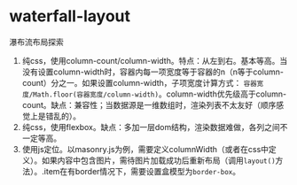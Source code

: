 # waterfall-layout
瀑布流布局探索

1. 纯css，使用column-count/column-width。特点：从左到右。基本等高。当没有设置column-width时，容器内每一项宽度等于容器的n（n等于column-count）分之一。如果设置column-width，子项宽度计算方式： `容器宽度/Math.floor(容器宽度/column-width)`。column-width优先级高于column-count。缺点：兼容性；当数据源是一维数组时，渲染列表不太友好（顺序感觉上是错乱的）。
2. 纯css，使用flexbox。缺点：多加一层dom结构，渲染数据难做，各列之间不一定等高。
3. 使用js定位。以masonry.js为例，需要定义columnWidth（或者在css中定义）。如果内容中包含图片，需待图片加载成功后重新布局（调用`layout()`方法）。.item在有border情况下，需要设置盒模型为`border-box`。